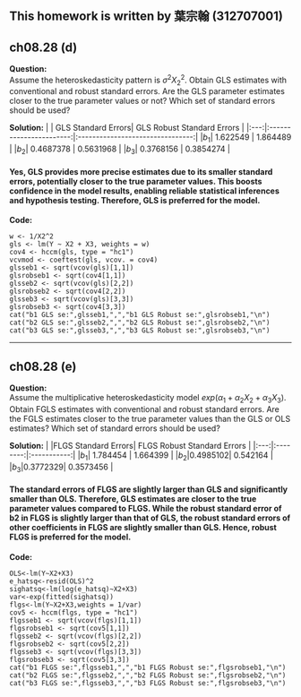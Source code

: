 #
## This homework is written by  葉宗翰 (312707001)
## ch08.28 (d)
**Question:**\
Assume the heteroskedasticity pattern is $\sigma^2X_2^2$. Obtain GLS estimates with conventional and
robust standard errors. Are the GLS parameter estimates closer to the true parameter values or
not? Which set of standard errors should be used?

**Solution:**
|     | GLS Standard Errors|  GLS Robust Standard Errors |
|:---:|:-----------------------:|:--------------------------------:|
|$b_1$|         1.622549        |             1.864489             |
|$b_2$|         0.4687378       |             0.5631968            |
|$b_3$|         0.3768156       |             0.3854274            |
#### Yes, GLS provides more precise estimates due to its smaller standard errors, potentially closer to the true parameter values. This boosts confidence in the model results, enabling reliable statistical inferences and hypothesis testing. Therefore, GLS is preferred for the model.

**Code:**
```
w <- 1/X2^2
gls <- lm(Y ~ X2 + X3, weights = w)
cov4 <- hccm(gls, type = "hc1")
vcvmod <- coeftest(gls, vcov. = cov4)
glsseb1 <- sqrt(vcov(gls)[1,1])
glsrobseb1 <- sqrt(cov4[1,1])
glsseb2 <- sqrt(vcov(gls)[2,2])
glsrobseb2 <- sqrt(cov4[2,2])
glsseb3 <- sqrt(vcov(gls)[3,3])
glsrobseb3 <- sqrt(cov4[3,3])
cat("b1 GLS se:",glsseb1,",","b1 GLS Robust se:",glsrobseb1,"\n")
cat("b2 GLS se:",glsseb2,",","b2 GLS Robust se:",glsrobseb2,"\n")
cat("b3 GLS se:",glsseb3,",","b3 GLS Robust se:",glsrobseb3,"\n")
```
---
## ch08.28 (e)
**Question:**\
Assume the multiplicative heteroskedasticity model $exp(α_1 + α_2X_2 + α_3X_3)$. Obtain FGLS
estimates with conventional and robust standard errors. Are the FGLS estimates closer to the
true parameter values than the GLS or OLS estimates? Which set of standard errors should
be used?

**Solution:**
|     |FLGS Standard Errors|  FLGS Robust Standard Errors |
|:---:|:--------:|:-----------:|
|$b_1$| 1.784454 | 1.664399 |
|$b_2$|0.4985102|  0.542164 |
|$b_3$|0.3772329| 0.3573456 |

#### The standard errors of FLGS are slightly larger than GLS and significantly smaller than OLS. Therefore, GLS estimates are closer to the true parameter values compared to FLGS. While the robust standard error of b2 in FLGS is slightly larger than that of GLS, the robust standard errors of other coefficients in FLGS are slightly smaller than GLS. Hence, robust FLGS is preferred for the model.

**Code:**

```
OLS<-lm(Y~X2+X3)
e_hatsq<-resid(OLS)^2
sighatsq<-lm(log(e_hatsq)~X2+X3)
var<-exp(fitted(sighatsq))
flgs<-lm(Y~X2+X3,weights = 1/var)
cov5 <- hccm(flgs, type = "hc1")
flgsseb1 <- sqrt(vcov(flgs)[1,1])
flgsrobseb1 <- sqrt(cov5[1,1])
flgsseb2 <- sqrt(vcov(flgs)[2,2])
flgsrobseb2 <- sqrt(cov5[2,2])
flgsseb3 <- sqrt(vcov(flgs)[3,3])
flgsrobseb3 <- sqrt(cov5[3,3])
cat("b1 FLGS se:",flgsseb1,",","b1 FLGS Robust se:",flgsrobseb1,"\n")
cat("b2 FLGS se:",flgsseb2,",","b2 FLGS Robust se:",flgsrobseb2,"\n")
cat("b3 FLGS se:",flgsseb3,",","b3 FLGS Robust se:",flgsrobseb3,"\n")
```
